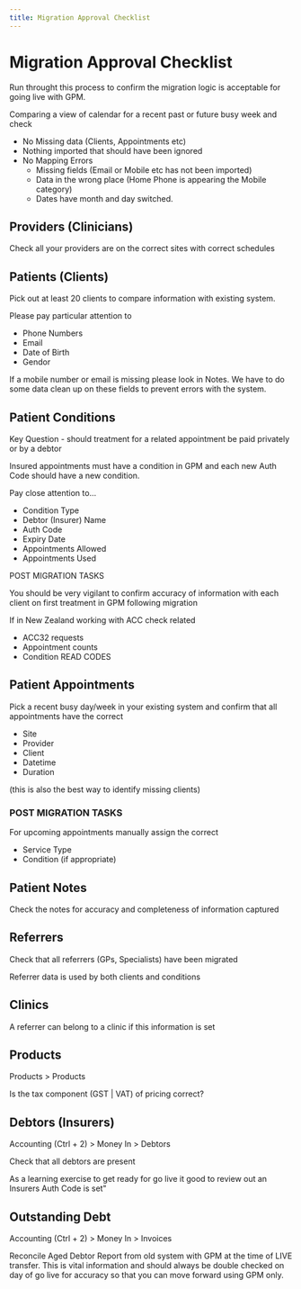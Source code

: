 ```yaml
---
title: Migration Approval Checklist
---
```


# Migration Approval Checklist

Run throught this process to confirm the migration logic is acceptable for going live with GPM.

Comparing a view of calendar for a recent past or future busy week and check

- No Missing data (Clients, Appointments etc)
- Nothing imported that should have been ignored
- No Mapping Errors
  - Missing fields (Email or Mobile etc has not been imported)
  - Data in the wrong place (Home Phone is appearing the Mobile category)
  - Dates have month and day switched.

## Providers (Clinicians)

Check all your providers are on the correct sites with correct schedules

## Patients (Clients)

Pick out at least 20 clients to compare information with existing system.

Please pay particular attention to

- Phone Numbers
- Email
- Date of Birth
- Gendor

If a mobile number or email is missing please look in Notes. We have to do some data clean up on these fields to prevent errors with the system.

## Patient Conditions

Key Question - should treatment for a related appointment be paid privately or by a debtor

Insured appointments must have a condition in GPM and each new Auth Code should have a new condition.

Pay close attention to...

- Condition Type
- Debtor (Insurer) Name
- Auth Code
- Expiry Date
- Appointments Allowed
- Appointments Used

POST MIGRATION TASKS

You should be very vigilant to confirm accuracy of information with each client on first treatment in GPM following migration

If in New Zealand working with ACC check related

- ACC32 requests
- Appointment counts
- Condition READ CODES

## Patient Appointments

Pick a recent busy day/week in your existing system and confirm that all appointments have the correct

- Site
- Provider
- Client
- Datetime
- Duration

(this is also the best way to identify missing clients)

### POST MIGRATION TASKS

For upcoming appointments manually assign the correct

- Service Type
- Condition (if appropriate)

## Patient Notes

Check the notes for accuracy and completeness of information captured

## Referrers

Check that all referrers (GPs, Specialists) have been migrated

Referrer data is used by both clients and conditions

## Clinics

A referrer can belong to a clinic if this information is set

## Products

Products > Products

Is the tax component (GST | VAT) of pricing correct?

## Debtors (Insurers)

Accounting (Ctrl + 2) > Money In > Debtors

Check that all debtors are present

As a learning exercise to get ready for go live it good to review out an Insurers Auth Code is set"

## Outstanding Debt

Accounting (Ctrl + 2) > Money In > Invoices

Reconcile Aged Debtor Report from old system with GPM at the time of LIVE transfer. This is vital information and should always be double checked on day of go live for accuracy so that you can move forward using GPM only.
